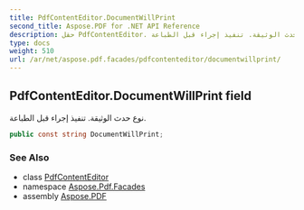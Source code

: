 ```yaml
---
title: PdfContentEditor.DocumentWillPrint
second_title: Aspose.PDF for .NET API Reference
description: حقل PdfContentEditor. نوع حدث الوثيقة. تنفيذ إجراء قبل الطباعة
type: docs
weight: 510
url: /ar/net/aspose.pdf.facades/pdfcontenteditor/documentwillprint/
---
```

## PdfContentEditor.DocumentWillPrint field

نوع حدث الوثيقة. تنفيذ إجراء قبل الطباعة.

```csharp
public const string DocumentWillPrint;
```

### See Also

* class [PdfContentEditor](../)
* namespace [Aspose.Pdf.Facades](../../../aspose.pdf.facades/)
* assembly [Aspose.PDF](../../../)